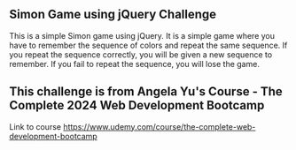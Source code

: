## Simon Game using jQuery Challenge

This is a simple Simon game using jQuery. It is a simple game where you have to remember the sequence of colors and repeat the same sequence. If
you repeat the sequence correctly, you will be given a new sequence to remember. If you fail to repeat the sequence, you will lose the game.

## This challenge is from Angela Yu's Course - The Complete 2024 Web Development Bootcamp
Link to course https://www.udemy.com/course/the-complete-web-development-bootcamp